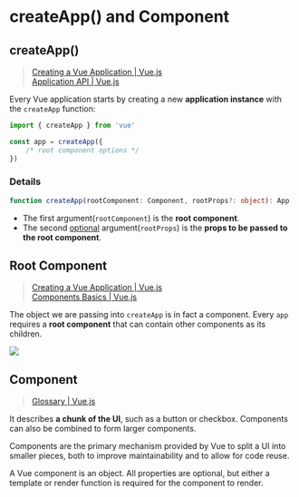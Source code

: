 # createApp() and Component


## createApp()

> [Creating a Vue Application | Vue.js](https://vuejs.org/guide/essentials/application.html#the-application-instance) <br>
> [Application API | Vue.js](https://vuejs.org/api/application.html#createapp)

Every Vue application starts by creating a new **application instance** with the `createApp` function:

```js
import { createApp } from 'vue'

const app = createApp({
    /* root component options */
})
```

### Details

```ts
function createApp(rootComponent: Component, rootProps?: object): App
```

* The first argument(`rootComponent`) is the **root component**.
* The second <U>optional</U> argument(`rootProps`) is the **props to be passed to the root component**.



## Root Component

> [Creating a Vue Application | Vue.js](https://vuejs.org/guide/essentials/application.html#the-root-component) <br>
> [Components Basics | Vue.js](https://vuejs.org/guide/essentials/component-basics.html)

The object we are passing into `createApp` is in fact a component. Every `app` requires a **root component** that can contain other components as its children.

![](https://vuejs.org/assets/components.7fbb3771.png)



## Component

> [Glossary | Vue.js](https://vuejs.org/glossary/#component)

It describes **a chunk of the UI**, such as a button or checkbox. Components can also be combined to form larger components.

Components are the primary mechanism provided by Vue to split a UI into smaller pieces, both to improve maintainability and to allow for code reuse.

A Vue component is an object. All properties are optional, but either a template or render function is required for the component to render. 
